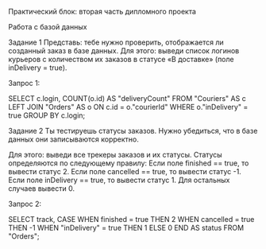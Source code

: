 ﻿Практический блок: вторая часть дипломного проекта

Работа с базой данных

Задание 1
Представь: тебе нужно проверить, отображается ли созданный заказ в базе данных.
Для этого: выведи список логинов курьеров с количеством их заказов в статусе «В доставке» (поле inDelivery = true).

Запрос 1:

SELECT c.login, COUNT(o.id) AS "deliveryCount"
FROM "Couriers" AS c
LEFT JOIN "Orders" AS o ON c.id = o."courierId"
WHERE o."inDelivery" = true
GROUP BY c.login;

Задание 2
Ты тестируешь статусы заказов. Нужно убедиться, что в базе данных они записываются корректно.

Для этого: выведи все трекеры заказов и их статусы. 
Статусы определяются по следующему правилу:
Если поле finished == true, то вывести статус 2.
Если поле canсelled == true, то вывести статус -1.
Если поле inDelivery == true, то вывести статус 1.
Для остальных случаев вывести 0.

Запрос 2:

SELECT track,
CASE
WHEN finished = true THEN 2
WHEN cancelled = true THEN -1
WHEN "inDelivery" = true THEN 1
ELSE 0 END AS status
FROM "Orders";
